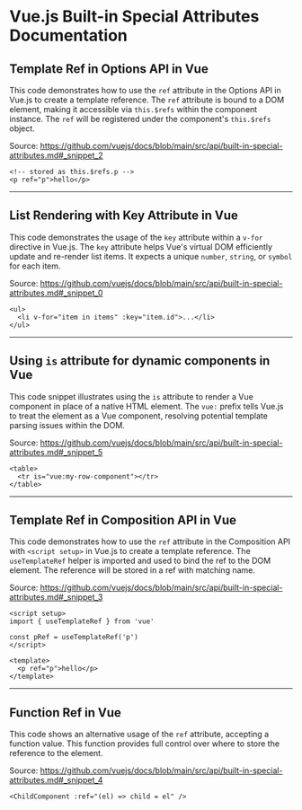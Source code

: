 # Vue.js Built-in Special Attributes Documentation

## Template Ref in Options API in Vue

This code demonstrates how to use the `ref` attribute in the Options API in Vue.js to create a template reference. The `ref` attribute is bound to a DOM element, making it accessible via `this.$refs` within the component instance. The `ref` will be registered under the component's `this.$refs` object.

Source: https://github.com/vuejs/docs/blob/main/src/api/built-in-special-attributes.md#_snippet_2

```vue-html
<!-- stored as this.$refs.p -->
<p ref="p">hello</p>
```

---

## List Rendering with Key Attribute in Vue

This code demonstrates the usage of the `key` attribute within a `v-for` directive in Vue.js. The `key` attribute helps Vue's virtual DOM efficiently update and re-render list items.  It expects a unique `number`, `string`, or `symbol` for each item.

Source: https://github.com/vuejs/docs/blob/main/src/api/built-in-special-attributes.md#_snippet_0

```vue-html
<ul>
  <li v-for="item in items" :key="item.id">...</li>
</ul>
```

---

## Using `is` attribute for dynamic components in Vue

This code snippet illustrates using the `is` attribute to render a Vue component in place of a native HTML element. The `vue:` prefix tells Vue.js to treat the element as a Vue component, resolving potential template parsing issues within the DOM.

Source: https://github.com/vuejs/docs/blob/main/src/api/built-in-special-attributes.md#_snippet_5

```vue-html
<table>
  <tr is="vue:my-row-component"></tr>
</table>
```

---

## Template Ref in Composition API in Vue

This code demonstrates how to use the `ref` attribute in the Composition API with `<script setup>` in Vue.js to create a template reference. The `useTemplateRef` helper is imported and used to bind the ref to the DOM element. The reference will be stored in a ref with matching name.

Source: https://github.com/vuejs/docs/blob/main/src/api/built-in-special-attributes.md#_snippet_3

```vue
<script setup>
import { useTemplateRef } from 'vue'

const pRef = useTemplateRef('p')
</script>

<template>
  <p ref="p">hello</p>
</template>
```

---

## Function Ref in Vue

This code shows an alternative usage of the `ref` attribute, accepting a function value. This function provides full control over where to store the reference to the element.

Source: https://github.com/vuejs/docs/blob/main/src/api/built-in-special-attributes.md#_snippet_4

```vue-html
<ChildComponent :ref="(el) => child = el" />
```
